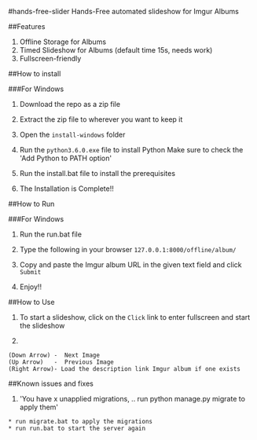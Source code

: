 #hands-free-slider
Hands-Free automated slideshow for Imgur Albums

##Features
1. Offline Storage for Albums
2. Timed Slideshow for Albums (default time 15s, needs work)
3. Fullscreen-friendly

##How to install

###For Windows

1. Download the repo as a zip file
2. Extract the zip file to wherever you want to keep it
3. Open the `install-windows` folder

4. Run the `python3.6.0.exe` file to install Python
Make sure to check the 'Add Python to PATH option'

5. Run the install.bat file to install the prerequisites

6. The Installation is Complete!!

##How to Run

###For Windows

1. Run the run.bat file

2. Type the following in your browser `127.0.0.1:8000/offline/album/`

3. Copy and paste the Imgur album URL in the given text field and click `Submit`

4. Enjoy!!

##How to Use

1. To start a slideshow, click on the `Click` link to enter fullscreen and start the slideshow

2. 

```
(Down Arrow) -  Next Image 
(Up Arrow)   -  Previous Image
(Right Arrow)- Load the description link Imgur album if one exists
```

##Known issues and fixes

1. 'You have x unapplied migrations, .. run python manage.py migrate to apply them'
```
* run migrate.bat to apply the migrations
* run run.bat to start the server again 
```
